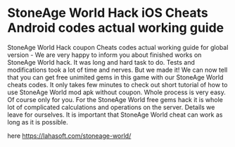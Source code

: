 # StoneAge World Hack iOS Cheats Android codes actual working guide

StoneAge World Hack coupon Cheats codes actual working guide for global version - We are very happy to inform you about finished works on StoneAge World hack. It was long and hard task to do. Tests and modifications took a lot of time and nerves. But we made it! We can now tell that you can get free unimited gems in this game with our StoneAge World cheats codes. It only takes few minutes to check out short tutorial of how to use StoneAge World mod apk without coupon. Whole process is very easy. Of course only for you. For the StoneAge World free gems hack it is whole lot of complicated calculations and operations on the server. Details we leave for ourselves.  It is important that StoneAge World cheat can work as long as it is possible.

here https://lahasoft.com/stoneage-world/


